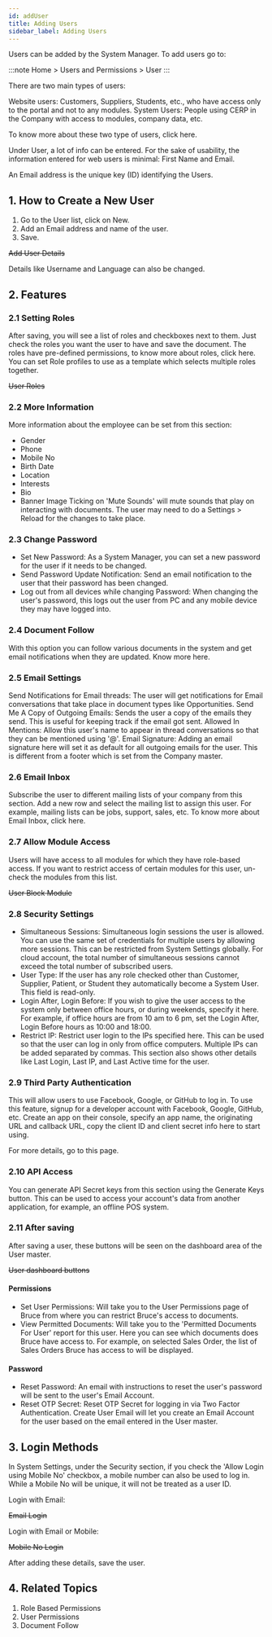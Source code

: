 ```yaml
---
id: addUser
title: Adding Users
sidebar_label: Adding Users
---
```


Users can be added by the System Manager. To add users go to:

:::note
Home > Users and Permissions > User
:::

There are two main types of users:

Website users: Customers, Suppliers, Students, etc., who have access only to the portal and not to any modules. System Users: People using CERP in the Company with access to modules, company data, etc.

To know more about these two type of users, click here.

Under User, a lot of info can be entered. For the sake of usability, the information entered for web users is minimal: First Name and Email.

An Email address is the unique key (ID) identifying the Users.

## 1. How to Create a New User

1. Go to the User list, click on New.
1. Add an Email address and name of the user.
1. Save.

~~Add User Details~~

Details like Username and Language can also be changed.

## 2. Features

### 2.1 Setting Roles

After saving, you will see a list of roles and checkboxes next to them. Just check the roles you want the user to have and save the document. The roles have pre-defined permissions, to know more about roles, click here. You can set Role profiles to use as a template which selects multiple roles together.

~~User Roles~~

### 2.2 More Information

More information about the employee can be set from this section:

- Gender
- Phone
- Mobile No
- Birth Date
- Location
- Interests
- Bio
- Banner Image
  Ticking on 'Mute Sounds' will mute sounds that play on interacting with documents. The user may need to do a Settings > Reload for the changes to take place.

### 2.3 Change Password

- Set New Password: As a System Manager, you can set a new password for the user if it needs to be changed.
- Send Password Update Notification: Send an email notification to the user that their password has been changed.
- Log out from all devices while changing Password: When changing the user's password, this logs out the user from PC and any mobile device they may have logged into.

### 2.4 Document Follow

With this option you can follow various documents in the system and get email notifications when they are updated. Know more here.

### 2.5 Email Settings

Send Notifications for Email threads: The user will get notifications for Email conversations that take place in document types like Opportunities.
Send Me A Copy of Outgoing Emails: Sends the user a copy of the emails they send. This is useful for keeping track if the email got sent.
Allowed In Mentions: Allow this user's name to appear in thread conversations so that they can be mentioned using '@'.
Email Signature: Adding an email signature here will set it as default for all outgoing emails for the user. This is different from a footer which is set from the Company master.

### 2.6 Email Inbox

Subscribe the user to different mailing lists of your company from this section. Add a new row and select the mailing list to assign this user. For example, mailing lists can be jobs, support, sales, etc. To know more about Email Inbox, click here.

### 2.7 Allow Module Access

Users will have access to all modules for which they have role-based access. If you want to restrict access of certain modules for this user, un-check the modules from this list.

~~User Block Module~~

### 2.8 Security Settings

- Simultaneous Sessions: Simultaneous login sessions the user is allowed. You can use the same set of credentials for multiple users by allowing more sessions. This can be restricted from System Settings globally. For cloud account, the total number of simultaneous sessions cannot exceed the total number of subscribed users.
- User Type: If the user has any role checked other than Customer, Supplier, Patient, or Student they automatically become a System User. This field is read-only.
- Login After, Login Before: If you wish to give the user access to the system only between office hours, or during weekends, specify it here. For example, if office hours are from 10 am to 6 pm, set the Login After, Login Before hours as 10:00 and 18:00.
- Restrict IP: Restrict user login to the IPs specified here. This can be used so that the user can log in only from office computers. Multiple IPs can be added separated by commas.
  This section also shows other details like Last Login, Last IP, and Last Active time for the user.

### 2.9 Third Party Authentication

This will allow users to use Facebook, Google, or GitHub to log in. To use this feature, signup for a developer account with Facebook, Google, GitHub, etc. Create an app on their console, specify an app name, the originating URL and callback URL, copy the client ID and client secret info here to start using.

For more details, go to this page.

### 2.10 API Access

You can generate API Secret keys from this section using the Generate Keys button. This can be used to access your account's data from another application, for example, an offline POS system.

### 2.11 After saving

After saving a user, these buttons will be seen on the dashboard area of the User master.

~~User dashboard buttons~~

#### Permissions

- Set User Permissions: Will take you to the User Permissions page of Bruce from where you can restrict Bruce's access to documents.
- View Permitted Documents: Will take you to the 'Permitted Documents For User' report for this user. Here you can see which documents does Bruce have access to. For example, on selected Sales Order, the list of Sales Orders Bruce has access to will be displayed.

#### Password

- Reset Password: An email with instructions to reset the user's password will be sent to the user's Email Account.
- Reset OTP Secret: Reset OTP Secret for logging in via Two Factor Authentication.
  Create User Email will let you create an Email Account for the user based on the email entered in the User master.

## 3. Login Methods

In System Settings, under the Security section, if you check the 'Allow Login using Mobile No' checkbox, a mobile number can also be used to log in. While a Mobile No will be unique, it will not be treated as a user ID.

Login with Email:

~~Email Login~~

Login with Email or Mobile:

~~Mobile No Login~~

After adding these details, save the user.

## 4. Related Topics

1. Role Based Permissions
1. User Permissions
1. Document Follow
